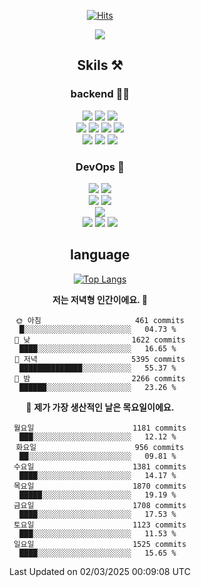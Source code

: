 <div align="center">

[![Hits](https://hits.seeyoufarm.com/api/count/incr/badge.svg?url=https%3A%2F%2Fgithub.com%2Fzxcv9203%2Fhit-counter&count_bg=%23FF7272&title_bg=%23324C2E&icon=codeigniter.svg&icon_color=%23DD5B5B&title=%EB%B0%A9%EB%AC%B8%EC%9E%90&edge_flat=false)](https://hits.seeyoufarm.com)

<a href="https://hhpluscertificateofcompletion.oopy.io/">
  <img src="https://static.spartacodingclub.kr/hanghae99/plus/completion/badge_black.svg" />
</a>

## Skils ⚒️

### backend 🧑‍💻
  
<img src="https://img.shields.io/badge/Java-FF6600?style=flat-square&logo=buymeacoffee&logoColor=white"/>
<img src="https://img.shields.io/badge/Go-0099FF?style=flat-square&logo=go&logoColor=white"/>
<img src="https://img.shields.io/badge/Kotlin-7F52FF?style=flat-square&logo=kotlin&logoColor=white"/>
  
  
<br />
  
<img src="https://img.shields.io/badge/Spring-339933?style=flat-square&logo=Spring&logoColor=white"/>
<img src="https://img.shields.io/badge/Spring Boot-339933?style=flat-square&logo=Spring Boot&logoColor=white"/>
<img src="https://img.shields.io/badge/Spring Security-339933?style=flat-square&logo=Spring Security&logoColor=white"/>
  
<img src="https://img.shields.io/badge/Spring Data JPA-339933?style=flat-square&logo=Hibernate&logoColor=white"/>

<br />
  
  <img src="https://img.shields.io/badge/mysql-0099FF?style=flat-square&logo=mysql&logoColor=white"/>
  <img src="https://img.shields.io/badge/mariadb-0099FF?style=flat-square&logo=mariadb&logoColor=white"/>
  <img src="https://img.shields.io/badge/mongoDB-47A248?style=flat-square&logo=mongodb&logoColor=white"/>
  
  
### DevOps 🚀
  
  <img src="https://img.shields.io/badge/docker-2496ED?style=flat-square&logo=docker&logoColor=white"/>
  <img src="https://img.shields.io/badge/kubernetes-326CE5?style=flat-square&logo=kubernetes&logoColor=white"/>
  
  <br />
  
  <img src="https://img.shields.io/badge/Github Actions-2088FF?style=flat-square&logo=githubactions&logoColor=white"/>
  <img src="https://img.shields.io/badge/Jenkins-D24939?style=flat-square&logo=jenkins&logoColor=white"/>
  
  
  <br />
  <img src="https://img.shields.io/badge/terraform-7B42BC?style=flat-square&logo=terraform&logoColor=white"/>
  
  <br />
  <img src="https://img.shields.io/badge/Amazon AWS-232F3E?style=flat-square&logo=Amazon AWS&logoColor=white"/>

  <img src="https://img.shields.io/badge/GCP-4285F4?style=flat-square&logo=googlecloud&logoColor=white"/>
  <img src="https://img.shields.io/badge/NCP-03C75A?style=flat-square&logo=naver&logoColor=white"/>
  
  
## language

[![Top Langs](https://github-readme-stats.vercel.app/api/top-langs/?username=zxcv9203&hide=html&exclude_repo=zxcv9203.github.io,golB&theme=grate-gatsby)](https://github.com/zxcv9203/github-readme-stats)
  
<!--START_SECTION:waka-->
**저는 저녁형 인간이에요. 🦉** 

```text
🌞 아침                     461 commits         █░░░░░░░░░░░░░░░░░░░░░░░░   04.73 % 
🌆 낮　                     1622 commits        ████░░░░░░░░░░░░░░░░░░░░░   16.65 % 
🌃 저녁                     5395 commits        ██████████████░░░░░░░░░░░   55.37 % 
🌙 밤　                     2266 commits        ██████░░░░░░░░░░░░░░░░░░░   23.26 % 
```
📅 **제가 가장 생산적인 날은 목요일이에요.** 

```text
월요일                      1181 commits        ███░░░░░░░░░░░░░░░░░░░░░░   12.12 % 
화요일                      956 commits         ██░░░░░░░░░░░░░░░░░░░░░░░   09.81 % 
수요일                      1381 commits        ████░░░░░░░░░░░░░░░░░░░░░   14.17 % 
목요일                      1870 commits        █████░░░░░░░░░░░░░░░░░░░░   19.19 % 
금요일                      1708 commits        ████░░░░░░░░░░░░░░░░░░░░░   17.53 % 
토요일                      1123 commits        ███░░░░░░░░░░░░░░░░░░░░░░   11.53 % 
일요일                      1525 commits        ████░░░░░░░░░░░░░░░░░░░░░   15.65 % 
```



 Last Updated on 02/03/2025 00:09:08 UTC
<!--END_SECTION:waka-->
  
</div>

